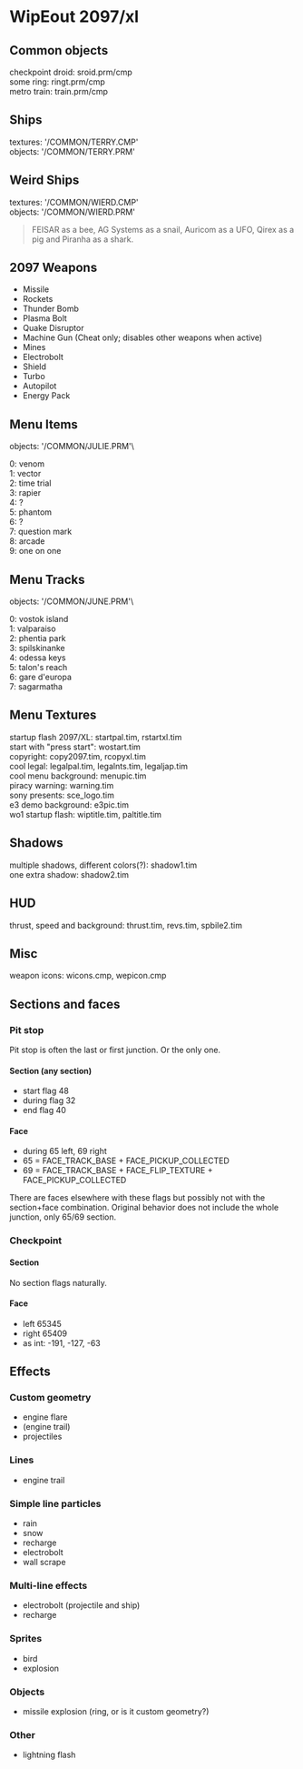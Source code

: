 # WipEout 2097/xl

## Common objects

checkpoint droid: sroid.prm/cmp\
some ring: ringt.prm/cmp\
metro train: train.prm/cmp

## Ships

textures: '/COMMON/TERRY.CMP'\
objects: '/COMMON/TERRY.PRM'

## Weird Ships

textures: '/COMMON/WIERD.CMP'\
objects: '/COMMON/WIERD.PRM'

> FEISAR as a bee, AG Systems as a snail, Auricom as a UFO, Qirex as a pig and Piranha as a shark.

## 2097 Weapons

* Missile
* Rockets
* Thunder Bomb
* Plasma Bolt
* Quake Disruptor
* Machine Gun (Cheat only; disables other weapons when active)
* Mines
* Electrobolt
* Shield
* Turbo
* Autopilot
* Energy Pack

## Menu Items

objects: '/COMMON/JULIE.PRM'\

0: venom\
1: vector\
2: time trial\
3: rapier\
4: ?\
5: phantom\
6: ?\
7: question mark\
8: arcade\
9: one on one

## Menu Tracks

objects: '/COMMON/JUNE.PRM'\

0: vostok island\
1: valparaiso\
2: phentia park\
3: spilskinanke\
4: odessa keys\
5: talon's reach\
6: gare d'europa\
7: sagarmatha

## Menu Textures

startup flash 2097/XL: startpal.tim, rstartxl.tim\
start with "press start": wostart.tim\
copyright: copy2097.tim, rcopyxl.tim\
cool legal: legalpal.tim, legalnts.tim, legaljap.tim\
cool menu background: menupic.tim\
piracy warning: warning.tim\
sony presents: sce_logo.tim\
e3 demo background: e3pic.tim\
wo1 startup flash: wiptitle.tim, paltitle.tim

## Shadows

multiple shadows, different colors(?): shadow1.tim\
one extra shadow: shadow2.tim

## HUD

thrust, speed and background: thrust.tim, revs.tim, spbile2.tim

## Misc

weapon icons: wicons.cmp, wepicon.cmp

## Sections and faces

### Pit stop

Pit stop is often the last or first junction. Or the only one.

#### Section (any section)

* start flag 48
* during flag 32
* end flag 40

#### Face

* during 65 left, 69 right
* 65 = FACE_TRACK_BASE + FACE_PICKUP_COLLECTED
* 69 = FACE_TRACK_BASE + FACE_FLIP_TEXTURE + FACE_PICKUP_COLLECTED

There are faces elsewhere with these flags but possibly not with the section+face combination. Original behavior does not include the whole junction, only 65/69 section.

### Checkpoint

#### Section

No section flags naturally.

#### Face

* left 65345
* right 65409
* as int: -191, -127, -63

## Effects

### Custom geometry

* engine flare
* (engine trail)
* projectiles

### Lines

* engine trail

### Simple line particles

* rain
* snow
* recharge
* electrobolt
* wall scrape

### Multi-line effects

* electrobolt (projectile and ship)
* recharge

### Sprites

* bird
* explosion

### Objects

* missile explosion (ring, or is it custom geometry?)

### Other

* lightning flash

